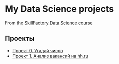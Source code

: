 # My Data Science projects
From the [SkillFactory Data Science course](https://skillfactory.ru/data-scientist)

## Проекты

* [Проект 0. Угадай число](https://github.com/RussianLioN/SkillFactory_DataScience/tree/main/project_0#проект-0-угадай-число)
* [Проект 1. Анализ вакансий на hh.ru](https://github.com/RussianLioN/SkillFactory_DataScience/tree/Project1/Project_1#проект-1-анализ-вакансий-на-hhru)
